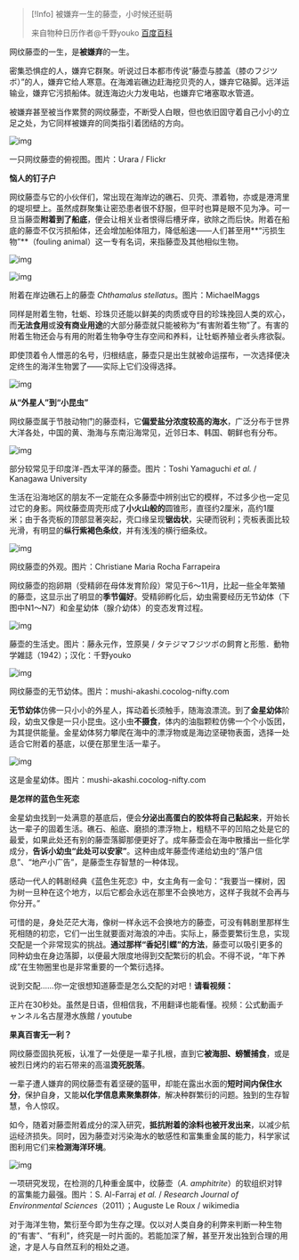 > [!Info]
> 被嫌弃一生的藤壶，小时候还挺萌
>
> 来自物种日历作者@千野youko
> [百度百科](https://baike.baidu.com/item/藤壶/2420731)

网纹藤壶的一生，是**被嫌弃**的一生。



密集恐惧症的人，嫌弃它群聚。听说过日本都市传说“藤壶与膝盖（膝のフジツボ）”的人，嫌弃它给人寒意。在海滩岩礁边赶海挖贝壳的人，嫌弃它硌脚。远洋运输业，嫌弃它污损船体。就连海边火力发电站，也嫌弃它堵塞取水管道。

被嫌弃甚至被当作累赘的网纹藤壶，不断受人白眼，但也依旧固守着自己小小的立足之处，为它同样被嫌弃的同类指引着团结的方向。

![img](http://imgs.aixifan.com/o_1d3fqcmvgkb1110g1go91i5vvuf7.jpg)

一只网纹藤壶的俯视图。图片：Urara / Flickr

**恼人的钉子户**

网纹藤壶与它的小伙伴们，常出现在海岸边的礁石、贝壳、漂着物，亦或是港湾里的堤坝壁上。虽然成群聚集让密恐患者很不舒服，但平时也算是眼不见为净。可一旦当藤壶**附着到了船底**，便会让相关业者恨得后槽牙痒，欲除之而后快。附着在船底的藤壶不仅污损船体，还会增加船体阻力，降低船速——人们甚至用**“污损生物”**（fouling animal）这一专有名词，来指藤壶及其他相似生物。



![img](https://mmbiz.qpic.cn/mmbiz_jpg/XsIwRJdqcduZ1hS5II7krvSsCZ5gtBxgCY2AibnPbB3jC5aNUT9MtsAGaelQuiaKrNWoysM02icnWsJRpgHk0SF0g/640?wx_fmt=jpeg&tp=webp&wxfrom=5&wx_lazy=1&wx_co=1)

![img](http://imgs.aixifan.com/o_1d3fqd0ob93d12tdchj1vr2qkoh.jpg)

附着在岸边礁石上的藤壶 *Chthamalus stellatus*。图片：MichaelMaggs

同样是附着生物，牡蛎、珍珠贝还能以鲜美的肉质或夺目的珍珠挽回人类的欢心，而**无法食用**或**没有商业用途**的大部分藤壶就只能被称为“有害附着生物”了。有害的附着生物还会与有用的附着生物争夺生存空间和养料，让牡蛎养殖业者头疼欲裂。

即使顶着令人憎恶的名号，归根结底，藤壶只是出生就被命运摆布，一次选择便决定终生的海洋生物罢了——实际上它们没得选择。

![img](https://www.acfun.cn/a/ac4933751)

**从“外星人”到“小昆虫”**

网纹藤壶属于节肢动物门的藤壶科，它**偏爱盐分浓度较高的海水**，广泛分布于世界大洋各处，中国的黄、渤海与东南沿海常见，近邻日本、韩国、朝鲜也有分布。

![img](http://imgs.aixifan.com/o_1d3fqdf361rdd13vjcgkj6m1li110.jpg)

部分较常见于印度洋-西太平洋的藤壶。图片：Toshi Yamaguchi *et al.* / Kanagawa University

生活在沿海地区的朋友不一定能在众多藤壶中辨别出它的模样，不过多少也一定见过它的身影。网纹藤壶周壳形成了**小火山般的**圆锥形，直径约2厘米，高约1厘米；由于各壳板的顶部显著突起，壳口缘呈现**锯齿状**，尖硬而锐利；壳板表面比较光滑，有明显的**纵行紫褐色条纹**，并有浅浅的横行细条纹。

![img](http://imgs.aixifan.com/o_1d3fqdlbm67b3kh9j45ts1nlm1a.jpg)

网纹藤壶的外观。图片：Christiane Maria Rocha Farrapeira

网纹藤壶的抱卵期（受精卵在母体发育阶段）常见于6～11月，比起一些全年繁殖的藤壶，这显示出了明显的**季节偏好**。受精卵孵化后，幼虫需要经历无节幼体（下图中N1～N7）和金星幼体（腺介幼体）的变态发育过程。

![img](http://imgs.aixifan.com/o_1d3fqdrer7kecdi109nd8k7dh1k.jpg)

藤壶的生活史。图片：藤永元作，笠原昊 / タテジマフジツボの飼育と形態．動物学雑誌（1942）；汉化：千野youko

![img](http://imgs.aixifan.com/o_1d3fqe25u1sho19bn1oau58vgf1u.jpg)

网纹藤壶的无节幼体。图片：mushi-akashi.cocolog-nifty.com

**无节幼体**仿佛一只小小的外星人，挥动着长须触手，随海浪漂流。到了**金星幼体**阶段，幼虫又像是一只小昆虫。这小虫**不摄食**，体内的油脂颗粒仿佛一个个小饭团，为其提供能量。金星幼体努力攀爬在海中的漂浮物或是海边坚硬物表面，选择一处适合它附着的基底，以便在那里生活一辈子。

![img](http://imgs.aixifan.com/o_1d3fqe89keojinfl7f13vl1pvh28.jpg)

这是金星幼体。图片：mushi-akashi.cocolog-nifty.com

**是怎样的蓝色生死恋**

金星幼虫找到一处满意的基底后，便会**分泌出高蛋白的胶体将自己黏起来**，开始长达一辈子的固着生活。礁石、船底、磨损的漂浮物上，粗糙不平的凹陷之处是它的最爱，如果此处还有别的藤壶落脚那便更好了。成年藤壶会在海中散播出一些化学成分，**告诉小幼虫“此处可以安家”**。这种由成年藤壶传递给幼虫的“落户信息”、“地产小广告”，是藤壶生存智慧的一种体现。

感动一代人的韩剧经典《蓝色生死恋》中，女主角有一金句：“我要当一棵树，因为树一旦种在这个地方，以后它都会永远在那里不会换地方，这样子我就不会再与你分开。”

可惜的是，身处茫茫大海，像树一样永远不会换地方的藤壶，可没有韩剧里那样生死相随的初恋，它们一出生就要面对海浪的冲击。实际上，藤壶要繁衍生息，实现交配是一个非常现实的挑战。**通过那样“香妃引蝶”的方法**，藤壶可以吸引更多的同种幼虫在身边落脚，以便最大限度地得到交配繁衍的机会。不得不说，“年下养成”在生物圈里也是非常重要的一个繁衍选择。

说到交配……你一定很想知道藤壶是怎么交配的对吧！**请看视频：**



正片在30秒处。虽然是日语，但相信我，不用翻译也能看懂。视频：公式動画チャンネル名古屋港水族館 / youtube

**果真百害无一利？**

网纹藤壶固执死板，认准了一处便是一辈子扎根，直到它**被海胆、螃蟹捕食**，或是被烈日烤灼的岩石带来的高温**烫死脱落**。

一辈子遭人嫌弃的网纹藤壶有着坚硬的盔甲，却能在露出水面的**短时间内保住水分**，保护自身，又能**以化学信息素聚集群体**，解决种群繁衍的问题。独到的生存智慧，令人惊叹。

如今，随着对藤壶附着成分的深入研究，**抵抗附着的涂料也被开发出来**，以减少航运经济损失。同时，因为藤壶对污染海水的敏感性和富集重金属的能力，科学家试图利用它们来**检测海洋环境**。

![img](http://imgs.aixifan.com/o_1d3fqeg6g1jrebboj3m1f1716sv2i.jpg)

一项研究发现，在检测的几种重金属中，纹藤壶（*A. amphitrite*）的软组织对锌的富集能力最强。图片：S. Al-Farraj *et al.* / *Research Journal of Environmental Sciences*（2011）；Auguste Le Roux / wikimedia

对于海洋生物，繁衍至今即为生存之理。仅以对人类自身的利弊来判断一种生物的“有害”、“有利”，终究是一时片面的。若能加深了解，甚至开发出独到合理的用途，才是人与自然互利的相处之道。